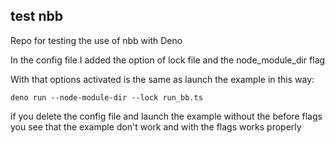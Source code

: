 test nbb
-----

Repo for testing the use of nbb with Deno

In the config file I added the option of lock file and the node_module_dir flag

With that options activated is the same as launch the example in this way:

`deno run --node-module-dir --lock run_bb.ts`

if you delete the config file and launch the example without the before flags you see that the example don't work and with the flags works properly
